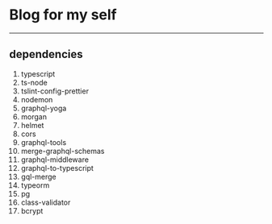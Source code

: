 # Blog for my self
---

## dependencies
  1. typescript
  2. ts-node
  3. tslint-config-prettier
  4. nodemon
  5. graphql-yoga
  6. morgan
  7. helmet
  8. cors
  9. graphql-tools
  10. merge-graphql-schemas
  11. graphql-middleware
  12. graphql-to-typescript
  13. gql-merge
  14. typeorm
  15. pg
  16. class-validator
  17. bcrypt